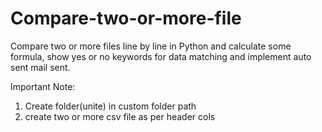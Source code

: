 # Compare-two-or-more-file
Compare two or more files line by line in Python and calculate some formula, show yes or no keywords for data matching and implement auto sent mail sent.

Important Note: 
1. Create folder(unite) in custom folder path
2. create two or more csv file as per header cols
